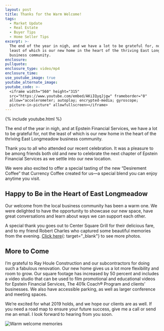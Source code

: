 ```yaml
---
layout: post
title: Thanks for the Warm Welcome!
tags:
  - Market Update
  - Real Estate
  - Buyer Tips
  - Home Seller Tips
excerpt: >-
  The end of the year in nigh, and we have a lot to be grateful for, not the
  least of which is our new home in the heart of the thriving East Longmeadow
  business community.
enclosure:
pullquote:
enclosure_type: video/mp4
enclosure_time:
use_youtube_image: true
youtube_alternate_image:
youtube_code: >-
  <iframe width="560" height="315"
  src="https://www.youtube.com/embed/AKiIQyqJjgw" frameborder="0"
  allow="accelerometer; autoplay; encrypted-media; gyroscope;
  picture-in-picture" allowfullscreen></iframe>
---
```


{% include youtube.html %}

The end of the year in nigh, and at Epstein Financial Services, we have a lot to be grateful for, not the least of which is our new home in the heart of the thriving East Longmeadow business community.

Thank you to all who attended our recent celebration. It was a pleasure to be among friends both old and new to celebrate the next chapter of Epstein Financial Services as we settle into our new location.

We were also excited to offer a special tasting of the new “Desirement Coffee” that Currency Coffee created for us—a special blend you can enjoy anytime you visit.

## Happy to Be in the Heart of East Longmeadow

Our welcome from the local business community has been a warm one. We were delighted to have the opportunity to showcase our new space, have great conversations and learn about ways we can support each other.

A special thank you goes out to Center Square Grill for their delicious fare, and to my friend Robert Charles who captured some beautiful memories from the evening. [Click here](https://www.dropbox.com/sh/02e1rrr00tjut03/AABICi05fj0vZPzkStXe6L8Va?dl=0--){: target="_blank"} to see more photos.

## More to Come

I’m grateful to Ray Houle Construction and our subcontractors for doing such a fabulous renovation. Our new home gives us a lot more flexibility and room to grow. Our square footage has increased by 50 percent and includes a video studio that can be used to film promotional and educational videos for Epstein Financial Services, The 401k Coach&reg; Program and clients’ businesses. We also have accessible parking, as well as larger conference and meeting spaces.

We’re excited for what 2019 holds, and we hope our clients are as well. If you need a road map to ensure your future success, give me a call or send me an email. I look forward to hearing from you soon.

![Warm welcome memories](blob:https://app.cloudcannon.com/f629ebba-36fc-4188-b3f1-3e5d244a0bfe "Photos provided courtesy of Robert Charles.")